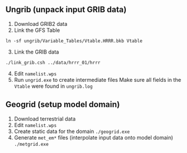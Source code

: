 ## Ungrib (unpack input GRIB data)
1. Download GRIB2 data
2. Link  the GFS Table
```
ln -sf ungrib/Variable_Tables/Vtable.HRRR.bkb Vtable
```
3. Link the GRIB data
```
./link_grib.csh ../data/hrrr_01/hrrr
```
4. Edit `namelist.wps`
5. Run `ungrid.exe` to create intermediate files
Make sure all fields in the `Vtable` were found in `ungrib.log`

## Geogrid (setup model domain)
1. Download terrestrial data
2. Edit `namelist.wps`
3. Create static data for the domain
```./geogrid.exe```
4. Generate `met_em*` files (interpolate input data onto model domain) 
```./metgrid.exe```